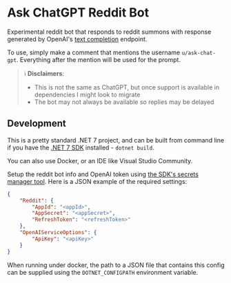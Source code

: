 # Ask ChatGPT Reddit Bot

Experimental reddit bot that responds to reddit summons with response generated by
OpenAI's [text completion](https://platform.openai.com/docs/guides/completion) endpoint.

To use, simply make a comment that mentions the username `u/ask-chat-gpt`. Everything after the mention will be
used for the prompt.

> ℹ️ **Disclaimers**:
> * This is not the same as ChatGPT, but once support is available in dependencies I might look to migrate
> * The bot may not always be available so replies may be delayed

## Development

This is a pretty standard .NET 7 project, and can be built from command line if you have the [.NET 7 SDK](https://dotnet.microsoft.com/en-us/download/dotnet/7.0)
installed - `dotnet build`.

You can also use Docker, or an IDE like Visual Studio Community.

Setup the reddit bot info and OpenAI token using [the SDK's secrets manager tool](https://learn.microsoft.com/en-us/aspnet/core/security/app-secrets?view=aspnetcore-7.0&tabs=windows#how-the-secret-manager-tool-works).
Here is a JSON example of the required settings:

```json
{
    "Reddit": {
        "AppId": "<appId>",
        "AppSecret": "<appSecret>",
        "RefreshToken": "<refreshToken>"
    },
    "OpenAIServiceOptions": {
        "ApiKey": "<apiKey>"
    }
}
```

When running under docker, the path to a JSON file that contains this config can
be supplied using the `DOTNET_CONFIGPATH` environment variable.
